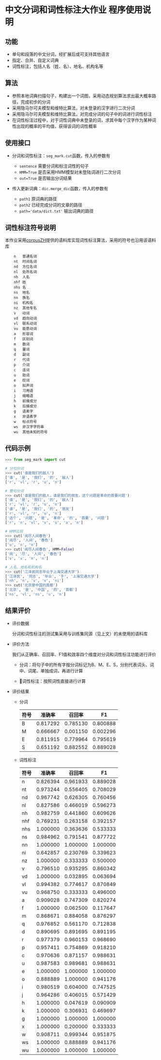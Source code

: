 # 中文分词和词性标注大作业 程序使用说明

## 功能

- 单句和段落的中文分词，经扩展后或可支持其他语言
- 指定、合并、自定义词典
- 词性标注，包括人名（姓、名）、地名、机构名等

## 算法

- 参照本地词典扫描句子，构建出一个词图，采用动态规划算法求出最大概率路径，完成初步的分词
- 采用隐马尔可夫模型和维特比算法，对未登录的汉字进行二次分词
- 采用隐马尔可夫模型和维特比算法，对完成分词的句子中的词进行词性标注
- 在词性标注过程中，对于词性词典中未登录的词，求其中每个汉字作为某种词性出现的概率的平均值，获得该词的词性概率

## 使用接口

-   分词和词性标注：```seg_mark.cut```函数，传入的参数有

    - ```sentence``` 需要分词和标注词性的句子
    - ```HMM=True``` 是否采用HMM模型对未登陆词进行二次分词
    - ```out=True``` 是否输出分词结果

-   传入更新词典：```dic.merge_dic```函数，传入的参数有

    - ```path1``` 原词典的路径
    - ```path2``` 已经完成分词的文章的路径
    - ```path='data/dict.txt'``` 输出词典的路径 

## 词性标注符号说明

本作业采用[corpusZH](https://github.com/liwenzhu/corpusZh)提供的语料库实现词性标注算法，采用的符号也沿用该语料库

		n   普通名词
		nt  时间名词
		nd  方位名词
		nl  处所名词
		nh  人名
		nhf 姓
		nhs 名
		ns  地名
		nn  族名
		ni  机构名
		nz  其他专名
		v   动词
		vd  趋向动词
		vl  联系动词
		vu  能愿动词
		a   形容词
		f   区别词
		m   数词　　
		q   量词
		d   副词
		r   代词
		p   介词
		c   连词
		u   助词
		e   叹词
		o   拟声词
		i   习用语
		j   缩略语
		h   前接成分
		k   后接成分
		g   语素字
		x   非语素字
		w   标点符号
		ws  非汉字字符串
		wu  其他未知的符号

## 代码示例

```python
>>> from seg_mark import cut

# 分句分词
>>> cut('谁是我们的敌人')
['谁', '是', '我们', '的', '敌人']
['r', 'vl', 'r', 'u', 'n']

# 整句分词
>>> cut('谁是我们的敌人，谁是我们的朋友，这个问题是革命的首要问题')
['谁', '是', '我们', '的', '敌人']
['r', 'vl', 'r', 'u', 'n']
['谁', '是', '我们', '的', '朋友']
['r', 'vl', 'r', 'u', 'n']
['这个', '问题', '是', '革命', '的', '首要', '问题']
['r', 'n', 'vl', 'v', 'u', 'a', 'n']

# HMM比较
>>> cut('阅尽人间春色')
['阅尽', '人间', '春色']
['u', 'n', 'n']
>>> cut('阅尽人间春色', HMM=False)
['阅', '尽', '人间', '春色']
['v', 'v', 'n', 'n']

# 人名、地名和机构名
>>> cut('江泽民同志毕业于上海交通大学')
['江泽民', '同志', '毕业', '于', '上海交通大学']
['nh', 'n', 'v', 'v', 'ni']
>>> cut('北京是中国的首都')
['北京', '是', '中国', '的', '首都']
['ns', 'vl', 'ns', 'u', 'n']
```

## 结果评价

-   评价数据

	分词和词性标注的测试集采用与训练集同源（见上文）的未使用的语料库

-   评价方法

	我们从正确率、召回率、F1值和效率四个维度对分词和词性标注功能进行评价

	- 分词：将句子中的所有字按分词标记为B、M、E、S，分别代表词头、词中、词尾、单独成词，再进行计算

	- 词性标注：按照词性直接进行计算

-   评价结果

	- 分词

        |符号|准确率|召回率|F1|
        |----|----|---|---|
        |B|0.817292|0.785130|0.800888|
        |M|0.666667|0.001150|0.002296|
        |E|0.811915|0.779964|0.795619|
        |S|0.651192|0.882552|0.889028|

	- 词性标注

        |符号|准确率|召回率|F1|
        |---|------|----|--|
        |n  |0.826394|0.961933|0.889028|
        |nt |0.973244|0.556405|0.708029|
        |nd |0.967742|0.626305|0.760456|
        |nl |0.827586|0.466019|0.596273|
        |nh |0.982759|0.441860|0.609626|
        |nhf|0.769231|0.263158|0.392157|
        |nhs|1.000000|0.363636|0.533333|
        |ns |0.984962|0.791541|0.877722|
        |nn |1.000000|1.000000|1.000000|
        |ni |0.642857|0.230769|0.339623|
        |nz |1.000000|0.333333|0.500000|
        |v  |0.796510|0.935295|0.860342|
        |vd |1.000000|0.032895|0.063694|
        |vl |0.994382|0.774617|0.870849|
        |vu |0.968750|0.333333|0.496000|
        |a  |0.909028|0.747309|0.820274|
        |f  |1.000000|0.062500|0.117647|
        |m  |0.868671|0.884058|0.876297|
        |q  |0.976852|0.561170|0.712838|
        |d  |0.890695|0.891695|0.891195|
        |r  |0.977379|0.960153|0.968690|
        |p  |0.957411|0.754869|0.918210|
        |c  |0.970636|0.871157|0.988631|
        |u  |0.987583|0.989681|0.988631|
        |e  |1.000000|1.000000|1.000000|
        |o  |0.888889|1.000000|0.941176|
        |i  |0.980519|0.604000|0.747525|
        |j  |0.964286|0.406015|0.571429|
        |h  |1.000000|0.047619|0.090909|
        |k  |1.000000|0.306931|0.469697|
        |g  |1.000000|1.000000|1.000000|
        |x  |1.000000|0.200000|0.333333|
        |w  |0.908711|0.999344|0.951875|
        |ws |1.000000|0.888889|0.941176|
        |wu |1.000000|1.000000|1.000000|
